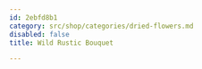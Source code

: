 ```yaml
---
id: 2ebfd8b1
category: src/shop/categories/dried-flowers.md
disabled: false
title: Wild Rustic Bouquet

---
```

